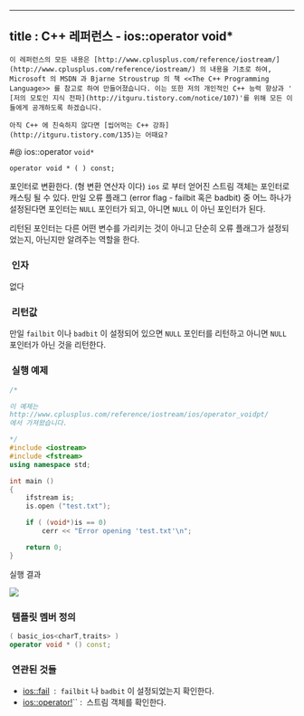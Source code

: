 ----------------
title : C++ 레퍼런스 - ios::operator void*
--------------



```warning
이 레퍼런스의 모든 내용은 [http://www.cplusplus.com/reference/iostream/](http://www.cplusplus.com/reference/iostream/) 의 내용을 기초로 하여, Microsoft 의 MSDN 과 Bjarne Stroustrup 의 책 <<The C++ Programming Language>> 를 참고로 하여 만들어졌습니다. 이는 또한 저의 개인적인 C++ 능력 향상과 ' [저의 모토인 지식 전파](http://itguru.tistory.com/notice/107)'를 위해 모든 이들에게 공개하도록 하겠습니다.
```

```info
아직 C++ 에 친숙하지 않다면 [씹어먹는 C++ 강좌](http://itguru.tistory.com/135)는 어때요?
```

#@ ios::operator `void*`

```info
operator void * ( ) const;
```


포인터로 변환한다. (형 변환 연산자 이다)
`ios` 로 부터 얻어진 스트림 객체는 포인터로 캐스팅 될 수 있다. 만일 오류 플래그 (error flag - failbit 혹은 badbit) 중 어느 하나가 설정된다면 포인터는 `NULL` 포인터가 되고, 아니면 `NULL` 이 아닌 포인터가 된다.

리턴된 포인터는 다른 어떤 변수를 가리키는 것이 아니고 단순히 오류 플래그가 설정되었는지, 아닌지만 알려주는 역할을 한다.



###  인자




없다



###  리턴값




만일 `failbit` 이나 `badbit` 이 설정되어 있으면 `NULL` 포인터를 리턴하고 아니면 `NULL` 포인터가 아닌 것을 리턴한다.



###  실행 예제




```cpp
/*

이 예제는
http://www.cplusplus.com/reference/iostream/ios/operator_voidpt/
에서 가져왔습니다.

*/
#include <iostream>
#include <fstream>
using namespace std;

int main ()
{
    ifstream is;
    is.open ("test.txt");

    if ( (void*)is == 0)
        cerr << "Error opening 'test.txt'\n";

    return 0;
}
```


실행 결과


![](http://img1.daumcdn.net/thumb/R1920x0/?fname=http%3A%2F%2Fcfile9.uf.tistory.com%2Fimage%2F202325454F004D441E9371)



###  템플릿 멤버 정의




```cpp
( basic_ios<charT,traits> )
operator void * () const;
```




###  연관된 것들

*  [ios::fail](http://itguru.tistory.com/165)  :  `failbit` 나 `badbit` 이 설정되었는지 확인한다.
*  [ios::operator!](http://itguru.tistory.com/168)`` :  스트림 객체를 확인한다.

